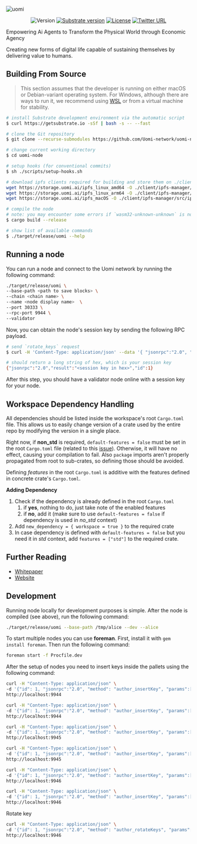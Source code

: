 ![uomi](./img/uomi.jpeg)
<div align="center">

![Version](https://badgen.net/badge/version/0.3.3/blue)
[![Substrate version](https://img.shields.io/badge/Substrate-3.0.0-brightgreen?logo=Parity%20Substrate)](https://substrate.dev/)
[![License](https://badgen.net/badge/license/MIT/blue)](./LICENSE)
[![Twitter URL](https://img.shields.io/twitter/follow/UomiNetwork?style=social)](https://twitter.com/UomiNetwork)

</div>



Empowering Ai Agents to Transform the Physical World through Economic Agency

Creating new forms of digital life capable of sustaining themselves by delivering value to humans.

## Building From Source

> This section assumes that the developer is running on either macOS or Debian-variant operating system. For Windows, although there are ways to run it, we recommend using [WSL](https://docs.microsoft.com/en-us/windows/wsl/install-win10) or from a virtual machine for stability.

```bash
# install Substrate development environment via the automatic script
$ curl https://getsubstrate.io -sSf | bash -s -- --fast

# clone the Git repository
$ git clone --recurse-submodules https://github.com/Uomi-network/uomi-node.git

# change current working directory
$ cd uomi-node

# setup hooks (for conventional commits)
$ sh ./scripts/setup-hooks.sh

# download ipfs clients required for building and store them on ./client/ipfs-manager/src/
wget https://storage.uomi.ai/ipfs_linux_amd64 -O ./client/ipfs-manager/src/ipfs_linux_amd64
wget https://storage.uomi.ai/ipfs_linux_arm64 -O ./client/ipfs-manager/src/ipfs_linux_arm64
wget https://storage.uomi.ai/ipfs_macOS -O ./client/ipfs-manager/src/ipfs_macOS

# compile the node
# note: you may encounter some errors if `wasm32-unknown-unknown` is not installed, or if the toolchain channel is outdated
$ cargo build --release

# show list of available commands
$ ./target/release/uomi --help
```

## Running a node

You can run a node and connect to the Uomi network by running the following command:

```bash
./target/release/uomi \
--base-path <path to save blocks> \
--chain <chain name> \
--name <node display name>  \
--port 30333 \
--rpc-port 9944 \
--validator
```


Now, you can obtain the node's session key by sending the following RPC payload.

```bash
# send `rotate_keys` request
$ curl -H 'Content-Type: application/json' --data '{ "jsonrpc":"2.0", "method":"author_rotateKeys", "id":1 }' localhost:9944

# should return a long string of hex, which is your session key
{"jsonrpc":"2.0","result":"<session key in hex>","id":1}
```

After this step, you should have a validator node online with a session key for your node.

## Workspace Dependency Handling

All dependencies should be listed inside the workspace's root `Cargo.toml` file.
This allows us to easily change version of a crate used by the entire repo by modifying the version in a single place.

Right now, if **non_std** is required, `default-features = false` must be set in the root `Cargo.toml` file (related to this [issue](https://github.com/rust-lang/cargo/pull/11409)). Otherwise, it will have no effect, causing your compilation to fail.
Also `package` imports aren't properly propagated from root to sub-crates, so defining those should be avoided.

Defining _features_ in the root `Cargo.toml` is additive with the features defined in concrete crate's `Cargo.toml`.

**Adding Dependency**

1. Check if the dependency is already defined in the root `Cargo.toml`
    1. if **yes**, nothing to do, just take note of the enabled features
    2. if **no**, add it (make sure to use `default-features = false` if dependency is used in _no_std_ context)
2. Add `new_dependency = { workspace = true }` to the required crate
3. In case dependency is defined with `default-features = false` but you need it in _std_ context, add `features = ["std"]` to the required crate.

## Further Reading
* [Whitepaper](https://github.com/Uomi-network/uomi-whitepaper)
* [Website](https://uomi.network)

## Development

Running node locally for development purposes is simple. After the node is compiled (see above), run the following command:

```bash
./target/release/uomi --base-path /tmp/alice --dev --alice 
```

To start multiple nodes you can use **foreman**. First, install it with `gem install foreman`. Then run the following command:

```bash
foreman start -f Procfile.dev
``` 

After the setup of nodes you need to insert keys inside the pallets using the following command:

```bash
curl -H "Content-Type: application/json" \
-d '{"id": 1, "jsonrpc":"2.0", "method": "author_insertKey", "params":["ipfs", "//Alice//stash", "0xbe5ddb1579b72e84524fc29e78609e3caf42e85aa118ebfe0b0ad404b5bdd25f"]}' \
http://localhost:9944 

curl -H "Content-Type: application/json" \
-d '{"id": 1, "jsonrpc":"2.0", "method": "author_insertKey", "params":["uomi", "//Alice//stash", "0xbe5ddb1579b72e84524fc29e78609e3caf42e85aa118ebfe0b0ad404b5bdd25f"]}' \
http://localhost:9944 

curl -H "Content-Type: application/json" \
-d '{"id": 1, "jsonrpc":"2.0", "method": "author_insertKey", "params":["uomi", "//Bob//stash", "0xfe65717dad0447d715f660a0a58411de509b42e6efb8375f562f58a554d5860e"]}' \
http://localhost:9945 

curl -H "Content-Type: application/json" \
-d '{"id": 1, "jsonrpc":"2.0", "method": "author_insertKey", "params":["ipfs", "//Bob//stash", "0xfe65717dad0447d715f660a0a58411de509b42e6efb8375f562f58a554d5860e"]}' \
http://localhost:9945 

curl -H "Content-Type: application/json" \
-d '{"id": 1, "jsonrpc":"2.0", "method": "author_insertKey", "params":["uomi", "//Charlie", "0x1e07379407fecc4b89eb7dbd287c2c781cfb1907a96947a3eb18e4f8e7198625"]}' \
http://localhost:9946 

curl -H "Content-Type: application/json" \
-d '{"id": 1, "jsonrpc":"2.0", "method": "author_insertKey", "params":["ipfs", "//Charlie", "0x1e07379407fecc4b89eb7dbd287c2c781cfb1907a96947a3eb18e4f8e7198625"]}' \
http://localhost:9946
```

Rotate key

```bash
curl -H "Content-Type: application/json" \
-d '{"id": 1, "jsonrpc":"2.0", "method": "author_rotateKeys", "params":[]}' \
http://localhost:9946
```
